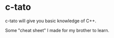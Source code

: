 # c-tato
c-tato will give you basic knowledge of C++.

Some "cheat sheet" I made for my brother to learn.
